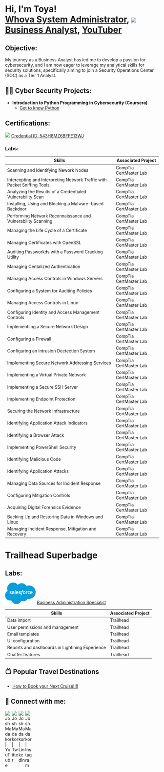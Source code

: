 <h1>Hi, I'm Toya! <br/><a href="https://whova.com/portal/registration/bossb_202407/">Whova System Administrator</a>, <a href="https://linkedin.com"><img src="https://img.shields.io/badge/-LinkedIn-0072b1?&style=for-the-badge&logo=linkedin&logoColor=white" /></a> <a href="https://www.linkedin.com/in/matoyia-taylor-42373318/">Business Analyst</a>, <a href="https://www.youtube.com/@lennyandtoya">YouTuber</a></h1>
<h2>Objective:</h2>
My journey as a Business Analyst has led me to develop a passion for cybersecurity, and I am now eager to leverage my analytical skills for security solutions, specifically aiming to join a Security Operations Center (SOC) as a Tier 1 Analyst.

<h2>👨‍💻 Cyber Security Projects:</h2>

- <b>Introduction to Python Programming in Cybersecurity (Coursera)</b>
  - [Get to know Python](https://github.com/MTaylor1580/Python-Code-Labs.git)

<h2> Certifications:</h2>
<img src="https://img.shields.io/badge/-Security%2B-FF0000?&style=for-the-badge&logo=CompTIA&logoColor=white" /> <a href="http://verify.CompTIA.org">Credential ID: 543H8MZ6BFFE13WJ</a>
<h3>Labs:</h3>

| Skills                                         | Associated Project         |
|-----------------------------------------------|----------------------------|
| Scanning and Identifying Nework Nodes  | CompTia CertMaster Lab|
| Intercepting and Interpreting Network Traffic with Packet Sniffing Tools | CompTia CertMaster Lab|
| Analyzing the Results of a Credentialed Vulnerability Scan | CompTia CertMaster Lab|
| Installing, Using and Blocking a Malware-based Backdoor| CompTia CertMaster Lab|
| Performing Network Reconnaissance and Vulnerability Scanning| CompTia CertMaster Lab|
| Managing the Life Cycle of a Certificate| CompTia CertMaster Lab|
| Managing Certificates with OpenSSL | CompTia CertMaster Lab|
| Auditing Passworkds with a Password Cracking Utility | CompTia CertMaster Lab|
| Managing Centalized Authentication| CompTia CertMaster Lab|
| Managing Access Controls in Windows Servers| CompTia CertMaster Lab|
| Configuring a System for Auditing Policies| CompTia CertMaster Lab|
| Managing Access Controls in Linux| CompTia CertMaster Lab|
| Configuring Identity and Access Management Controls | CompTia CertMaster Lab|
| Implementiing a Secure Network Design | CompTia CertMaster Lab|
| Configuring a Firewall| CompTia CertMaster Lab|
| Configuring an Intrusion Dectection System| CompTia CertMaster Lab|
| Implementing Secure Network Addressing Services| CompTia CertMaster Lab|
| Implementing a Virtual Private Network| CompTia CertMaster Lab|
| Implementing a Secure SSH Server| CompTia CertMaster Lab|
| Implementing Endpoint Protection | CompTia CertMaster Lab|
| Securing the Network Infrastructure | CompTia CertMaster Lab|
| Identifying Application Attack Indicators| CompTia CertMaster Lab|
| Identifying a Browser Attack| CompTia CertMaster Lab|
| Implementing PowerShell Security| CompTia CertMaster Lab|
| Identifying Malicious Code| CompTia CertMaster Lab|
| Identifying Application Attacks| CompTia CertMaster Lab|
| Managing Data Sources for Incident Response| CompTia CertMaster Lab|
| Configuring Mitigation Controls | CompTia CertMaster Lab|
| Acquiring Digital Forensics Evidence | CompTia CertMaster Lab|
| Backing Up and Restoring Data in Windows and Linux| CompTia CertMaster Lab|
| Managing Incident Response, Mitigation and Recovery| CompTia CertMaster Lab|

<h1>Trailhead Superbadge</h1> 

<h2>Labs:</h2><img src="Salesforce_Corporate_Logo_RGB.png" alt="Salesforce Logo" width="100"/> <a href="https://www.salesforce.com/trailblazer/matoyiataylor">Business Administration Specialist</a>

| Skills                                         | Associated Project         |
|-----------------------------------------------|----------------------------|
| Data import  | Trailhead|
| User permissions and management | Trailhead|
| Email templates  | Trailhead|
| UI configuration | Trailhead|
| Reports and dashboards in Lightining Experience  | Trailhead|
| Chatter features | Trailhead|


<h2>📺 Popular Travel Destinations</h2>

- [How to Book your Next Cruise!!!!](https://lennyandtoya.inteletravel.com)


<h2> 🤳 Connect with me:</h2>

[<img align="left" alt="JoshMadakor | YouTube" width="22px" src="https://cdn.jsdelivr.net/npm/simple-icons@v3/icons/youtube.svg" />][youtube]
[<img align="left" alt="JoshMadakor | Twitter" width="22px" src="https://cdn.jsdelivr.net/npm/simple-icons@v3/icons/twitter.svg" />][twitter]
[<img align="left" alt="JoshMadakor | LinkedIn" width="22px" src="https://cdn.jsdelivr.net/npm/simple-icons@v3/icons/linkedin.svg" />][linkedin]
[<img align="left" alt="JoshMadakor | Instagram" width="22px" src="https://cdn.jsdelivr.net/npm/simple-icons@v3/icons/instagram.svg" />][instagram]

[twitter]: https://twitter.com/lennyandtoya
[youtube]: https://www.youtube.com/@lennyandtoya
[instagram]: https://www.instagram.com/lennyandtoya
[linkedin]: https://linkedin.com/in/matoyia-taylor-42373318/

<!--
**joshmadakor1/joshmadakor1** is a ✨ _special_ ✨ repository because its `README.md` (this file) appears on your GitHub profile.

Here are some ideas to get you started:

- 🔭 I’m currently working on ...
- 🌱 I’m currently learning ...
- 👯 I’m looking to collaborate on ...
- 🤔 I’m looking for help with ...
- 💬 Ask me about ...
- 📫 How to reach me: ...
- 😄 Pronouns: ...
- ⚡ Fun fact: ...
-->
